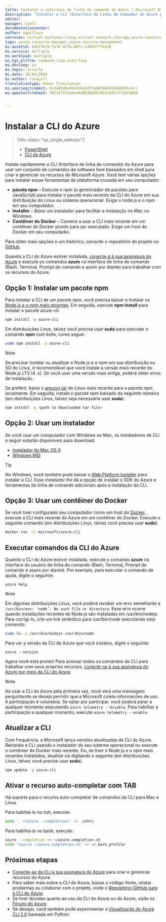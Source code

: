 ```yaml
---
title: Instalar a interface de linha de comando do Azure | Microsoft Docs
description: "Instalar a CLI (Interface de Linha de Comando) do Azure para Mac, Linux e Windows para começar a usar os serviços do Azure"
editor: 
manager: timlt
documentationcenter: 
author: squillace
services: virtual-machines-linux,virtual-network,storage,azure-resource-manager
tags: azure-resource-manager,azure-service-management
ms.assetid: bdb776c8-7a76-4f3a-887c-236b4fffee10
ms.service: multiple
ms.workload: multiple
ms.tgt_pltfrm: command-line-interface
ms.devlang: na
ms.topic: article
ms.date: 10/04/2016
ms.author: rasquill
translationtype: Human Translation
ms.sourcegitcommit: dcda8b30adde930ab373a087d6955b900365c4cc
ms.openlocfilehash: 2053470f0a54a0a9b388d020b416df1ff2bfd084


---
```

# <a name="install-the-azure-cli"></a>Instalar a CLI do Azure
> [!div class="op_single_selector"]
> * [PowerShell](/powershell/azureps-cmdlets-docs)
> * [CLI do Azure](xplat-cli-install.md)

Instale rapidamente a CLI (Interface de linha de comando) do Azure para usar um conjunto de comandos de software livre baseados em shell para criar e gerenciar os recursos do Microsoft Azure. Você tem várias opções para instalar essas ferramentas de plataforma cruzada em seu computador: 

* **pacote npm** – Execute o npm (o gerenciador de pacotes para JavaScript) para instalar o pacote mais recente da CLI do Azure em sua distribuição do Linux ou sistema operacional. Exige o node.js e o npm em seu computador.
* **Installer** – Baixe um instalador para facilitar a instalação no Mac ou Windows.
* **Contêiner do Docker** – Comece a usar a CLI mais recente em um contêiner do Docker pronto para ser executado. Exige um host do Docker em seu computador.

Para obter mais opções e um histórico, consulte o repositório do projeto no [GitHub](https://github.com/azure/azure-xplat-cli). 

Quando a CLI do Azure estiver instalada, [conecte-a à sua assinatura do Azure](xplat-cli-connect.md) e execute os comandos **azure** na interface de linha de comando (Bash, Terminal, Prompt de comando e assim por diante) para trabalhar com os recursos do Azure.

## <a name="option-1-install-an-npm-package"></a>Opção 1: Instalar um pacote npm
Para instalar a CLI de um pacote npm, você precisa baixar e instalar os [Node.js e o npm mais recentes](https://nodejs.org/en/download/package-manager/). Em seguida, execute **npm install** para instalar o pacote azure-cli: 

```bash
npm install -g azure-cli
```

Em distribuições Linux, talvez você precise usar **sudo** para executar o comando **npm** com êxito, como segue:

```bash
sudo npm install -g azure-cli
```

> [!NOTE]
> Se precisar instalar ou atualizar o Node.js e o npm em sua distribuição ou SO do Linux, é recomendável que você instale a versão mais recente do Node.js LTS (4. x). Se você usar uma versão mais antiga, poderá obter erros de instalação. 

Se preferir, baixe o [arquivo tar][linux-installer] do Linux mais recente para o pacote npm localmente. Em seguida, instale o pacote npm baixado da seguinte maneira (em distribuições Linux, talvez seja necessário usar **sudo**):

```bash
npm install -g <path to downloaded tar file>
```

## <a name="option-2-use-an-installer"></a>Opção 2: Usar um instalador
Se você usar um computador com Windows ou Mac, os instaladores de CLI a seguir estarão disponíveis para download:

* [Instalador do Mac OS X][mac-installer]
* [Windows MSI][windows-installer] 

> [!TIP]
> No Windows, você também pode baixar o [Web Platform Installer](https://go.microsoft.com/?linkid=9828653) para instalar a CLI. Esse instalador lhe dá a opção de instalar o SDK do Azure e ferramentas de linha de comando adicionais após a instalação da CLI. 

## <a name="option-3-use-a-docker-container"></a>Opção 3: Usar um contêiner do Docker
Se você tiver configurado seu computador como um host do [Docker](https://docs.docker.com/engine/understanding-docker/) , execute a CLI mais recente do Azure em um contêiner do Docker. Execute o seguinte comando (em distribuições Linux, talvez você precise usar **sudo**):

```bash
docker run -it microsoft/azure-cli
```

## <a name="run-azure-cli-commands"></a>Executar comandos da CLI do Azure
Quando a CLI do Azure estiver instalada, execute o comando **azure** na interface do usuário de linha de comando (Bash, Terminal, Prompt de comando e assim por diante). Por exemplo, para executar o comando de ajuda, digite o seguinte:

```azurecli
azure help
```

> [!NOTE]
> Em algumas distribuições Linux, você poderá receber um erro semelhante a `/usr/bin/env: ‘node’: No such file or directory`. Esse erro ocorre quando instalações recentes do Node.js são instaladas em /usr/bin/nodejs. Para corrigi-lo, crie um link simbólico para /usr/bin/node executando este comando:

```bash
sudo ln -s /usr/bin/nodejs /usr/bin/node
```

Para ver a versão da CLI do Azure que você instalou, digite o seguinte:

```azurecli
azure --version
```

Agora você está pronto! Para acessar todos os comandos da CLI para trabalhar com seus próprios recursos, [conecte-se à sua assinatura do Azure por meio da CLI do Azure](xplat-cli-connect.md).

> [!NOTE]
> Ao usar a CLI do Azure pela primeira vez, você verá uma mensagem perguntando se deseja permitir que a Microsoft colete informações de uso. A participação é voluntária. Se optar por participar, você poderá parar a qualquer momento executando `azure telemetry --disable`. Para habilitar a participação a qualquer momento, execute `azure telemetry --enable`.

## <a name="update-the-cli"></a>Atualizar a CLI
Com frequência, a Microsoft lança versões atualizadas da CLI do Azure. Reinstale a CLI usando o instalador do seu sistema operacional ou execute o contêiner do Docker mais recente. Ou, se tiver o Node.js e o npm mais recentes instalados, atualize-os digitando o seguinte (em distribuições Linux, talvez você precise usar **sudo**).

```bash
npm update -g azure-cli
```

## <a name="enable-tab-completion"></a>Ativar o recurso auto-completar com TAB
Há suporte para o recurso auto-completar de comandos da CLI para Mac e Linux.

Para habilitá-lo no zsh, execute:

```bash
echo '. <(azure --completion)' >> .zshrc
```

Para habilitá-lo no bash, execute:

```bash
azure --completion >> ~/azure.completion.sh
echo 'source ~/azure.completion.sh' >> ~/.bash_profile
```


## <a name="next-steps"></a>Próximas etapas
* [Conecte-se da CLI à sua assinatura do Azure](xplat-cli-connect.md) para criar e gerenciar recursos do Azure.
* Para saber mais sobre a CLI do Azure, baixar o código-fonte, relatar problemas ou colaborar com o projeto, visite o [Repositório GitHub para a CLI do Azure](https://github.com/azure/azure-xplat-cli).
* Se tiver dúvidas quanto ao uso da CLI do Azure ou do Azure, visite os [Fóruns do Azure](https://social.msdn.microsoft.com/Forums/en-US/home?forum=azurescripting).
* Se desejar, você também pode experimentar a [Visualização do Azure CLI 2.0](https://github.com/azure/azure-cli) baseada em Python.

[mac-installer]: http://aka.ms/mac-azure-cli
[windows-installer]: http://aka.ms/webpi-azure-cli
[linux-installer]: http://aka.ms/linux-azure-cli
[cliasm]: /cli/azure/get-started-with-az-cli2
[cliarm]: ./virtual-machines/azure-cli-arm-commands.md



<!--HONumber=Dec16_HO2-->


